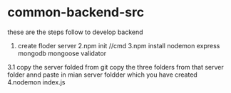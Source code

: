 # common-backend-src

these are the steps follow to develop backend

1. create floder server
2.npm init      //cmd
3.npm install nodemon express mongodb mongoose validator 

3.1 copy the server folded from git copy the three folders from that server folder annd paste in mian server foldder which you have created
4.nodemon index.js
